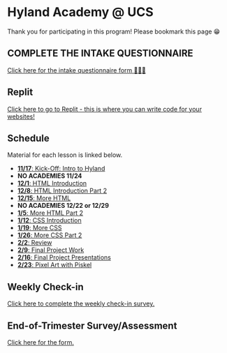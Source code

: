 # Hyland Academy @ UCS
Thank you for participating in this program! Please bookmark this page 😁

## COMPLETE THE INTAKE QUESTIONNAIRE
[Click here for the intake questionnaire form 🚀🚀🚀](https://forms.gle/HG7f5KbC6KbxQkLb6)

## Replit
[Click here to go to Replit - this is where you can write code for your websites!](https://replit.com/)

## Schedule
Material for each lesson is linked below.

- [**11/17**: Kick-Off: Intro to Hyland](IntroHyland/StudentDesc.md)
- **NO ACADEMIES 11/24**
- [**12/1**: HTML Introduction](HtmlIntro/StudentDesc.md)
- [**12/8**: HTML Introduction Part 2](HtmlIntro2/StudentDesc.md)
- [**12/15**: More HTML](MoreHtml/StudentDesc.md)
- **NO ACADEMIES 12/22 or 12/29**
- [**1/5**: More HTML Part 2](MoreHtml2/StudentDesc.md)
- [**1/12**: CSS Introduction](CssIntro/StudentDesc.md)
- [**1/19**: More CSS](MoreCss/StudentDesc.md)
- [**1/26**: More CSS Part 2](MoreCss2/StudentDesc.md)
- [**2/2**: Review](Extras/ReviewActivities/StudentDesc.md)
- [**2/9**: Final Project Work](FinalProject/StudentDesc.md)
- [**2/16**: Final Project Presentations](FinalProject/Presentations.md)
- [**2/23**: Pixel Art with Piskel](Piskel/StudentDesc.md)

## Weekly Check-in
[Click here to complete the weekly check-in survey.](https://forms.gle/7MzJBrf2W385tAvW6)

## End-of-Trimester Survey/Assessment
[Click here for the form.](https://forms.gle/NdJsPaDBwKruSb6VA)
